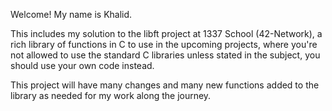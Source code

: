 Welcome! My name is Khalid.

This includes my solution to the libft project at 1337 School (42-Network), a rich library of functions in C to use in the upcoming projects, where you're not allowed to use the standard C libraries unless stated in the subject, you should use your own code instead.

This project will have many changes and many new functions added to the library as needed for my work along the journey.
